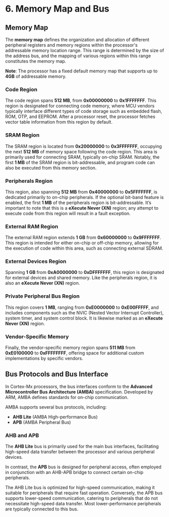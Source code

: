 # 6. Memory Map and Bus

## Memory Map

The **memory map** defines the organization and allocation of different peripheral registers and memory regions within the processor's addressable memory location range. This range is determined by the size of the address bus, and the mapping of various regions within this range constitutes the memory map. 

**Note**: The processor has a fixed default memory map that supports up to **4GB** of addressable memory.

### Code Region
The code region spans **512 MB**, from **0x00000000** to **0x1FFFFFFF**. This region is designated for connecting code memory, where MCU vendors typically interface different types of code storage such as embedded flash, ROM, OTP, and EEPROM. After a processor reset, the processor fetches vector table information from this region by default.

### SRAM Region
The SRAM region is located from **0x20000000** to **0x3FFFFFFF**, occupying the next **512 MB** of memory space following the code region. This area is primarily used for connecting SRAM, typically on-chip SRAM. Notably, the first **1 MB** of the SRAM region is bit-addressable, and program code can also be executed from this memory section.

### Peripherals Region
This region, also spanning **512 MB** from **0x40000000** to **0x5FFFFFFF**, is dedicated primarily to on-chip peripherals. If the optional bit-band feature is enabled, the first **1 MB** of the peripherals region is bit-addressable. It’s important to note that this is a **eXecute Never (XN)** region; any attempt to execute code from this region will result in a fault exception.

### External RAM Region
The external RAM region extends **1 GB** from **0x60000000** to **0x9FFFFFFF**. This region is intended for either on-chip or off-chip memory, allowing for the execution of code within this area, such as connecting external SDRAM.

### External Devices Region
Spanning **1 GB** from **0xA0000000** to **0xDFFFFFFF**, this region is designated for external devices and shared memory. Like the peripherals region, it is also an **eXecute Never (XN)** region.

### Private Peripheral Bus Region
This region covers **1 MB**, ranging from **0xE0000000** to **0xE00FFFFF**, and includes components such as the NVIC (Nested Vector Interrupt Controller), system timer, and system control block. It is likewise marked as an **eXecute Never (XN)** region.

### Vendor-Specific Memory
Finally, the vendor-specific memory region spans **511 MB** from **0xE0100000** to **0xFFFFFFFF**, offering space for additional custom implementations by specific vendors.

## Bus Protocols and Bus Interface

In Cortex-Mx processors, the bus interfaces conform to the **Advanced Microcontroller Bus Architecture (AMBA)** specification. Developed by ARM, AMBA defines standards for on-chip communication.

AMBA supports several bus protocols, including:

- **AHB Lite** (AMBA High-performance Bus)
- **APB** (AMBA Peripheral Bus)

### AHB and APB

The **AHB Lite** bus is primarily used for the main bus interfaces, facilitating high-speed data transfer between the processor and various peripheral devices.

In contrast, the **APB** bus is designed for peripheral access, often employed in conjunction with an AHB-APB bridge to connect certain on-chip peripherals. 

The AHB Lite bus is optimized for high-speed communication, making it suitable for peripherals that require fast operation. Conversely, the APB bus supports
lower-speed communication, catering to peripherals that do not necessitate high-speed data transfer. Most lower-performance peripherals are typically
connected to this bus.

## 
